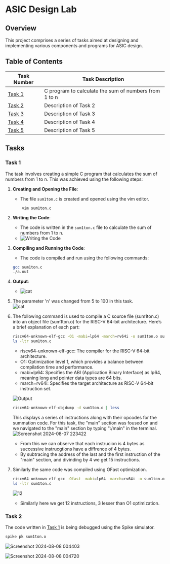# ASIC Design Lab

## Overview
This project comprises a series of tasks aimed at designing and implementing various components and programs for ASIC design.

## Table of Contents
| Task Number | Task Description                                |
|-------------|-------------------------------------------------|
| [Task 1](#task-1) | C program to calculate the sum of numbers from 1 to n |
| [Task 2](#task-2) | Description of Task 2                      |
| [Task 3](#task-3) | Description of Task 3                      |
| [Task 4](#task-4) | Description of Task 4                      |
| [Task 5](#task-5) | Description of Task 5                      |

## Tasks

### Task 1

The task involves creating a simple C program that calculates the sum of numbers from 1 to n. This was achieved using the following steps:

1. **Creating and Opening the File**:
    - The file `sum1ton.c` is created and opened using the vim editor.
     
    ```
        vim sum1ton.c
    ```

2. **Writing the Code**:
    - The code is written in the `sum1ton.c` file to calculate the sum of numbers from 1 to n.
    - ![Writing the Code](https://github.com/user-attachments/assets/0b90a649-b3e6-42d5-ade6-600329ae8a85)


3. **Compiling and Running the Code**:
    - The code is compiled and run using the following commands:
    ```bash
    gcc sum1ton.c
    ./a.out
    ```
4. **Output**:
   - ![cat](https://github.com/user-attachments/assets/f1bcb790-f27e-4a80-b626-41b78a1413ff)

5. The parameter 'n' was changed from 5 to 100 in this task.  
    ![cat](https://github.com/user-attachments/assets/da3d24f3-f028-4032-b190-96683d5642f7)

6. The following command is used to compile a C source file (sum1ton.c) into an object file (sum1ton.o) for the RISC-V 64-bit architecture. Here’s a brief explanation of each part:
    ```bash
   riscv64-unknown-elf-gcc -O1 -mabi=lp64 -march=rv64i -o sum1ton.o sum1ton.c
   ls -ltr sum1ton.c
   ```
    - riscv64-unknown-elf-gcc: The compiler for the RISC-V 64-bit architecture.
    - O1: Optimization level 1, which provides a balance between compilation time and performance.
    - mabi=lp64: Specifies the ABI (Application Binary Interface) as lp64, meaning long and pointer data types are 64 bits.
    - march=rv64i: Specifies the target architecture as RISC-V 64-bit instruction set.
  
   ![Output](https://github.com/user-attachments/assets/bda4cd2a-ef57-43b8-80ba-6283a7a58b76)

    ```bash
    riscv64-unknown-elf-objdump -d sum1ton.o | less
    ```
    This displays a series of instructions along with their opcodes for the summation code. For this task, the "main" section was foused on and we navigated to the "main" section by typing ":/main" in the terminal. 
    ![Screenshot 2024-08-07 223422](https://github.com/user-attachments/assets/7a05c12a-7e05-418f-aa5b-65f685dac8e5)

    - From this we can observe that each instrucion is 4 bytes as successive instrucgtions have a diffrence of 4 bytes.
    - By subtracing the address of the last and the first instruction of the "main" section, and divinding by 4 we get 15 instructions. 

7. Similarly the same code was compiled using OFast optimization. 
    ```bash
   riscv64-unknown-elf-gcc -Ofast -mabi=lp64 -march=rv64i -o sum1ton.o sum1ton.c
   ls -ltr sum1ton.c
   ```
    ![12](https://github.com/user-attachments/assets/8cd49589-baca-47ec-88ea-0a78dda6e9f8)

   - Similarly here we get 12 instructions, 3 lesser than O1 optimization.
     
### Task 2
The code written in [Task 1](#task-1) is being debugged using the Spike simulator.

```bash
spike pk sum1ton.o
```

![Screenshot 2024-08-08 004403](https://github.com/user-attachments/assets/82ce5a0b-112a-4974-bb1f-6a8f38ebf090)

![Screenshot 2024-08-08 004720](https://github.com/user-attachments/assets/25f03f79-d2f7-401a-8a9c-6c211321f70f)

